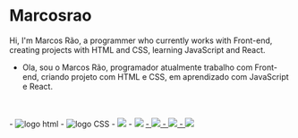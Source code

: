 # Marcosrao
Hi, I'm Marcos Rão, a programmer who currently works with Front-end, creating projects with HTML and CSS, learning JavaScript and React.
<br>
- Ola, sou o Marcos Rão, programador atualmente trabalho com Front-end, criando projeto com HTML e CSS, em aprendizado com JavaScript e React.
<br>
<br>
- <img src="https://img.shields.io/badge/html5-%23E34F26.svg?style=for-the-badge&logo=html5&logoColor=white" alt="logo html"/>
- <img src="https://img.shields.io/badge/css3-%231572B6.svg?style=for-the-badge&logo=css3&logoColor=white" alt="logo CSS"/>
- <img src="https://img.shields.io/badge/javascript-%23323330.svg?style=for-the-badge&logo=javascript&logoColor=%23F7DF1E"/>
- <img src="https://img.shields.io/badge/Gmail-D14836?style=for-the-badge&logo=gmail&logoColor=white" /> <a href="marcosaugustorao@gmail.com"/>
- <img src="https://img.shields.io/badge/Instagram-%23E4405F.svg?style=for-the-badge&logo=Instagram&logoColor=white"/>
- <img src="https://img.shields.io/badge/linkedin-%230077B5.svg?style=for-the-badge&logo=linkedin&logoColor=white"/>
- <img src="https://img.shields.io/badge/WhatsApp-25D366?style=for-the-badge&logo=whatsapp&logoColor=white"/>
<!--   ![Marcos stats](https://github-readme-stats.vercel.app/api?username=Marcosrão&hide=contribs,prs)
![![Top Langs](https://github-readme-stats.vercel.app/api/top-langs/?username=Marcosrão)](https://github.com/anuraghazra/github-readme-stats)   />
